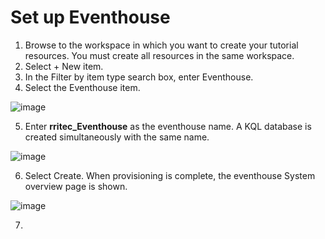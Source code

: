 # Set up Eventhouse
1. Browse to the workspace in which you want to create your tutorial resources. You must create all resources in the same workspace.
2. Select + New item.
3. In the Filter by item type search box, enter Eventhouse.
4. Select the Eventhouse item.

![image](https://github.com/user-attachments/assets/37360f35-4107-4fcc-9725-e05494332cc4)

5. Enter **rritec_Eventhouse** as the eventhouse name. A KQL database is created simultaneously with the same name.

![image](https://github.com/user-attachments/assets/33f7b5cb-0f67-47e7-9060-e7d4014d4034)

6. Select Create. When provisioning is complete, the eventhouse System overview page is shown.

![image](https://github.com/user-attachments/assets/9d3e723a-d6a7-4e2a-83a5-786fcfcdec50)

7. 

